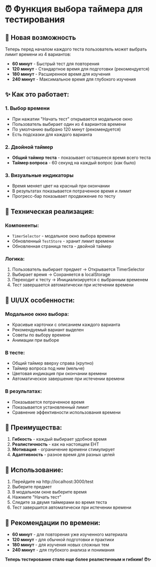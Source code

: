 # ⏰ Функция выбора таймера для тестирования

## 🎯 Новая возможность

Теперь перед началом каждого теста пользователь может выбрать лимит времени из 4 вариантов:

- **60 минут** - Быстрый тест для повторения
- **120 минут** - Стандартное время для подготовки (рекомендуется)
- **180 минут** - Расширенное время для изучения  
- **240 минут** - Максимальное время для глубокого изучения

## ✨ Как это работает:

### 1. **Выбор времени**
- При нажатии "Начать тест" открывается модальное окно
- Пользователь выбирает один из 4 вариантов времени
- По умолчанию выбрано 120 минут (рекомендуется)
- Есть подсказки для каждого варианта

### 2. **Двойной таймер**
- **Общий таймер теста** - показывает оставшееся время всего теста
- **Таймер вопроса** - 60 секунд на каждый вопрос (как было)

### 3. **Визуальные индикаторы**
- Время меняет цвет на красный при окончании
- В результатах показывается потраченное время и лимит
- Прогресс-бар показывает продвижение по тесту

## 🔧 Техническая реализация:

### Компоненты:
- `TimerSelector` - модальное окно выбора времени
- Обновленный `TestStore` - хранит лимит времени
- Обновленная страница теста - двойной таймер

### Логика:
1. Пользователь выбирает предмет → Открывается TimerSelector
2. Выбирает время → Сохраняется в localStorage
3. Переходит к тесту → Инициализируется с выбранным временем
4. Тест завершается автоматически при истечении времени

## 🎨 UI/UX особенности:

### Модальное окно выбора:
- Красивые карточки с описанием каждого варианта
- Рекомендуемый вариант выделен
- Советы по выбору времени
- Анимации при выборе

### В тесте:
- Общий таймер вверху справа (крупно)
- Таймер вопроса под ним (мельче)
- Цветовая индикация при окончании времени
- Автоматическое завершение при истечении времени

### В результатах:
- Показывается потраченное время
- Показывается установленный лимит
- Сравнение эффективности использования времени

## 🚀 Преимущества:

1. **Гибкость** - каждый выбирает удобное время
2. **Реалистичность** - как на настоящем ЕНТ
3. **Мотивация** - ограничение времени стимулирует
4. **Адаптивность** - разное время для разных целей

## 📱 Использование:

1. Перейдите на http://localhost:3000/test
2. Выберите предмет
3. В модальном окне выберите время
4. Нажмите "Начать тест"
5. Следите за двумя таймерами во время теста
6. Тест завершится автоматически при истечении времени

## 🎯 Рекомендации по времени:

- **60 минут** - для повторения уже изученного материала
- **120 минут** - для обычной подготовки и практики
- **180 минут** - для изучения новых сложных тем
- **240 минут** - для глубокого анализа и понимания

**Теперь тестирование стало еще более реалистичным и гибким! ⏰✨**